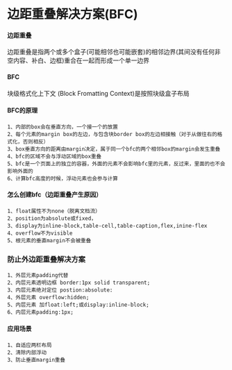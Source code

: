 # 边距重叠解决方案(BFC)
#### 边距重叠
边距重叠是指两个或多个盒子(可能相邻也可能嵌套)的相邻边界(其间没有任何非空内容、补白、边框)重合在一起而形成一个单一边界  
#### BFC
块级格式化上下文 (Block Fromatting Context)是按照块级盒子布局 
#### BFC的原理
    1、内部的box会在垂直方向，一个接一个的放置
    2、每个元素的margin box的左边，与包含块border box的左边相接触（对于从做往右的格式化，否则相反）
    3、box垂直方向的距离由margin决定，属于同一个bfc的两个相邻box的margin会发生重叠
    4、bfc的区域不会与浮动区域的box重叠
    5、bfc是一个页面上的独立的容器，外面的元素不会影响bfc里的元素，反过来，里面的也不会影响外面的
    6、计算bfc高度的时候，浮动元素也会参与计算
#### 怎么创建bfc（边距重叠产生原因）
    1、float属性不为none（脱离文档流）
    2、position为absolute或fixed，
    3、display为inline-block,table-cell,table-caption,flex,inine-flex
    4、overflow不为visible
    5、根元素的垂直margin不会被重叠
### 防止外边距重叠解决方案
    1、外层元素padding代替
    2、内层元素透明边框 border:1px solid transparent;
    3、内层元素绝对定位 postion:absolute:
    4、外层元素 overflow:hidden;
    5、内层元素 加float:left;或display:inline-block;
    6、内层元素padding:1px;
#### 应用场景
    1、自适应两栏布局
    2、清除内部浮动
    3、防止垂直margin重叠